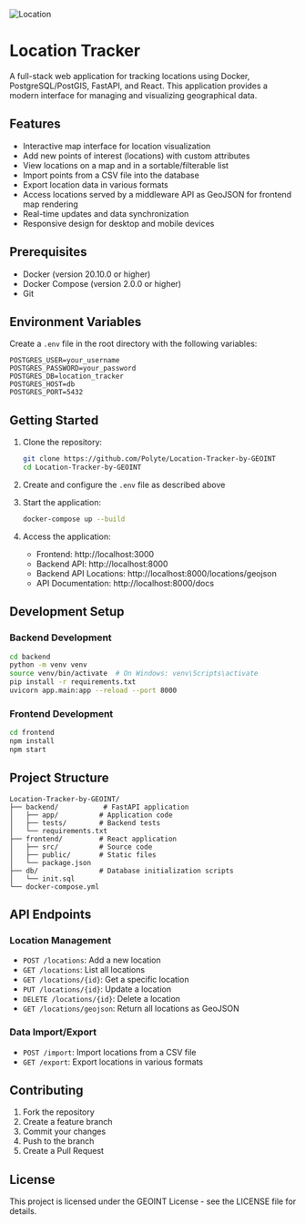 ![Location](https://github.com/user-attachments/assets/504c41d7-d71c-4fe2-b904-7e4569d1c954)


# Location Tracker

A full-stack web application for tracking locations using Docker, PostgreSQL/PostGIS, FastAPI, and React. This application provides a modern interface for managing and visualizing geographical data.

## Features

- Interactive map interface for location visualization
- Add new points of interest (locations) with custom attributes
- View locations on a map and in a sortable/filterable list
- Import points from a CSV file into the database
- Export location data in various formats
- Access locations served by a middleware API as GeoJSON for frontend map rendering
- Real-time updates and data synchronization
- Responsive design for desktop and mobile devices

## Prerequisites

- Docker (version 20.10.0 or higher)
- Docker Compose (version 2.0.0 or higher)
- Git

## Environment Variables

Create a `.env` file in the root directory with the following variables:

```env
POSTGRES_USER=your_username
POSTGRES_PASSWORD=your_password
POSTGRES_DB=location_tracker
POSTGRES_HOST=db
POSTGRES_PORT=5432
```

## Getting Started

1. Clone the repository:
   ```bash
   git clone https://github.com/Polyte/Location-Tracker-by-GEOINT
   cd Location-Tracker-by-GEOINT
   ```

2. Create and configure the `.env` file as described above

3. Start the application:
   ```bash
   docker-compose up --build
   ```

4. Access the application:
   - Frontend: http://localhost:3000
   - Backend API: http://localhost:8000
   - Backend API Locations: http://localhost:8000/locations/geojson
   - API Documentation: http://localhost:8000/docs

## Development Setup

### Backend Development
```bash
cd backend
python -m venv venv
source venv/bin/activate  # On Windows: venv\Scripts\activate
pip install -r requirements.txt
uvicorn app.main:app --reload --port 8000
```

### Frontend Development
```bash
cd frontend
npm install
npm start
```

## Project Structure

```
Location-Tracker-by-GEOINT/
├── backend/           # FastAPI application
│   ├── app/          # Application code
│   ├── tests/        # Backend tests
│   └── requirements.txt
├── frontend/         # React application
│   ├── src/          # Source code
│   ├── public/       # Static files
│   └── package.json
├── db/               # Database initialization scripts
│   └── init.sql
└── docker-compose.yml
```

## API Endpoints

### Location Management
- `POST /locations`: Add a new location
- `GET /locations`: List all locations
- `GET /locations/{id}`: Get a specific location
- `PUT /locations/{id}`: Update a location
- `DELETE /locations/{id}`: Delete a location
- `GET /locations/geojson`: Return all locations as GeoJSON

### Data Import/Export
- `POST /import`: Import locations from a CSV file
- `GET /export`: Export locations in various formats

## Contributing

1. Fork the repository
2. Create a feature branch
3. Commit your changes
4. Push to the branch
5. Create a Pull Request

## License

This project is licensed under the GEOINT License - see the LICENSE file for details. 
